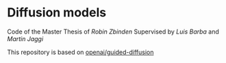 # Diffusion models
Code of the Master Thesis of *Robin Zbinden*
Supervised by *Luis Barba* and *Martin Jaggi*

This repository is based on [openai/guided-diffusion](https://github.com/openai/guided-diffusion)
